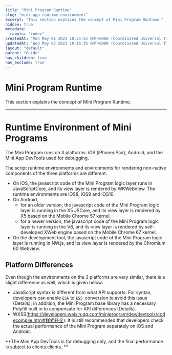 ```yaml
---
title: "Mini Program Runtime"
slug: "mini-app-runtime-environment"
excerpt: "This section explains the concept of Mini Program Runtime."
hidden: true
metadata: 
  robots: "index"
createdAt: "Mon May 01 2023 10:25:55 GMT+0000 (Coordinated Universal Time)"
updatedAt: "Wed May 03 2023 10:16:35 GMT+0000 (Coordinated Universal Time)"
layout: "default"
parent: "Guide"
has_children: true
nav_exclude: true
---
```

# Mini Program Runtime 
This section explains the concept of Mini Program Runtime.

***

# Runtime Environment of Mini Programs

The Mini Program runs on 3 platforms: iOS (iPhone/iPad), Android, and the Mini App DevTools used for debugging.

The script runtime environments and environments for rendering non-native components of the three platforms are different:

- On iOS, the javascript code of the Mini Program logic layer runs in JavaScriptCore, and its view layer is rendered by WKWebView. The runtime environments are iOS8, iOS9 and iOS10.
- On Android,
  - for an older version, the javascript code of the Mini Program logic layer is running in the X5 JSCore, and its view layer is rendered by X5 based on the Mobile Chrome 57 kernel.
  - for a newer version, the javascript code of the Mini Program logic layer is running in the V8, and its view layer is rendered by self-developed XWeb engine based on the Mobile Chrome 67 kernel.
- On the development tool, the javascript code of the Mini Program logic layer is running in NW.js, and its view layer is rendered by the Chromium 60 Webview.

## Platform Differences

Even though the environments on the 3 platforms are very similar, there is a slight difference as well, which is given below:

- JavaScript syntax is different from what API supports: For syntax, developers can enable `ES6` to `ES5 `conversion to avoid this issue (Details); in addition, the Mini Program base library has a necessary Polyfill built in to compensate for API differences (Details).
- WXSS(<https://developers.weixin.qq.com/miniprogram/dev/devtools/codecompile.html#样式补全>). It is still recommended that developers check the actual performance of the Mini Program separately on iOS and Android.

**The Mini App DevTools is for debugging only, and the final performance is subject to clients.clients. **
